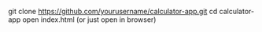 git clone https://github.com/yourusername/calculator-app.git
cd calculator-app
open index.html (or just open in browser)
